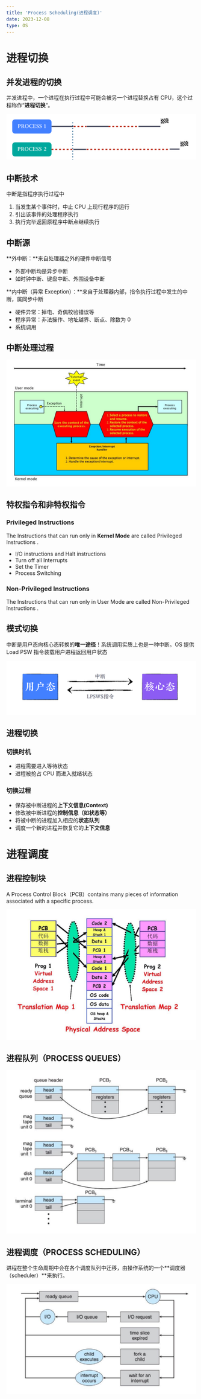 ```yaml
---
title: 'Process Scheduling(进程调度)'
date: 2023-12-08
type: OS
---
```


# 进程切换

## 并发进程的切换

并发进程中，一个进程在执行过程中可能会被另一个进程替换占有 CPU，这个过程称作“**进程切换**“。

![并发进程的切换](/public/images/os/04/process-switch.png)

## 中断技术

中断是指程序执行过程中

1. 当发生某个事件时，中止 CPU 上现行程序的运行
2. 引出该事件的处理程序执行
3. 执行完毕返回原程序中断点继续执行

## 中断源

**外中断：**来自处理器之外的硬件中断信号

- 外部中断均是异步中断
- 如时钟中断、键盘中断、外围设备中断

**内中断（异常 Exception）：**来自于处理器内部，指令执行过程中发生的中断，属同步中断

- 硬件异常：掉电、奇偶校验错误等
- 程序异常：非法操作、地址越界、断点、除数为 0
- 系统调用

## 中断处理过程

![中断处理过程](/public/images/os/04/interrupt.png)

## 特权指令和非特权指令

### Privileged Instructions

The Instructions that can run only in **Kernel Mode** are called Privileged Instructions .

- I/O instructions and Halt instructions
- Turn off all Interrupts
- Set the Timer
- Process Switching

### Non-Privileged Instructions

The Instructions that can run only in User Mode are called Non-Privileged Instructions .

## 模式切换

中断是用户态向核心态转换的**唯一途径**！系统调用实质上也是一种中断。OS 提供 Load PSW 指令装载用户进程返回用户状态

![模式切换](/public/images/os/04/mode-switch.png)

## 进程切换

### 切换时机

- 进程需要进入等待状态
- 进程被抢占 CPU 而进入就绪状态

### 切换过程

- 保存被中断进程的**上下文信息(Context)**
- 修改被中断进程的**控制信息（如状态等）**
- 将被中断的进程加入相应的**状态队列**
- 调度一个新的进程并恢复它的**上下文信息**

# 进程调度

## 进程控制块

A Process Control Block（PCB）contains many pieces of information associated with a specific process.

![进程控制块](/public/images/os/04/process-state.png)

## 进程队列（PROCESS QUEUES）

![进程队列](/public/images/os/04/process-queues.png)

## 进程调度（PROCESS SCHEDULING）

进程在整个生命周期中会在各个调度队列中迁移，由操作系统的一个**调度器（scheduler）**来执行。

![进程调度](/public/images/os/04/process-scheduler.png)
